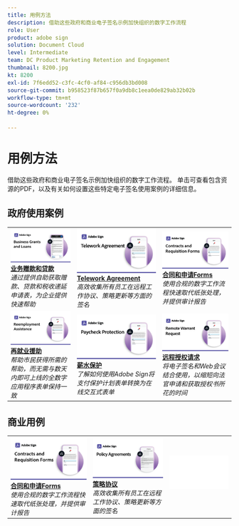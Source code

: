 ```yaml
---
title: 用例方法
description: 借助这些政府和商业电子签名示例加快组织的数字工作流程
role: User
product: adobe sign
solution: Document Cloud
level: Intermediate
team: DC Product Marketing Retention and Engagement
thumbnail: 8200.jpg
kt: 8200
exl-id: 7f6edd52-c3fc-4cf0-af84-c956db3bd008
source-git-commit: b958523f87b657f0a9db8c1eea0de829ab32b02b
workflow-type: tm+mt
source-wordcount: '232'
ht-degree: 0%

---
```


# 用例方法

借助这些政府和商业电子签名示例加快组织的数字工作流程。 单击可查看包含资源的PDF，以及有关如何设置这些特定电子签名使用案例的详细信息。

## 政府使用案例

<table style="table-layout:fixed">
<tr>
  <td>
    <a href="usecasegovgrants.md">
      <img alt="业务赠款和贷款" src="../assets/UC_Business.png" />
    </a>
    <div>
    <a href="usecasegovgrants.md"><strong>业务赠款和贷款</strong></a>
    </div>
    <em>通过提供自助获取赠款、贷款和税收递延申请表，为企业提供快速帮助</em>
    <br>
  </td> 
  <td>
    <a href="usecasegovtelework.md">
      <img alt="Telework Agreement" src="../assets/UC_MegasignR.png" />
    </a>
    <div>
    <a href="usecasegovtelework.md"><strong>Telework Agreement</strong></a>
    </div>
    <em>高效收集所有员工在远程工作协议、策略更新等方面的签名</em>
    <br>
  </td>
  <td>
    <a href="usecasegovcontracts.md">
      <img alt="合同和申请Forms" src="../assets/UC_WorkflowR.png" />
    </a>
    <div>
    <a href="usecasegovcontracts.md"><strong>合同和申请Forms</strong></a>
    </div>
    <em>使用合规的数字工作流程快速取代纸张处理，并提供审计报告</em>
    <br>
  </td>
</tr>
<tr>
  <td>
    <a href="usecasegovreemployment.md">
      <img alt="再就业援助" src="../assets/UC_WebformsR.png" />
    </a>
    <div>
    <a href="usecasegovreemployment.md"><strong>再就业援助</strong></a>
    </div>
    <em>帮助市民获得所需的帮助，而无需与数天内即可上线的全数字应用程序表单保持一致</em>
    <br>
  </td>
  <td>
    <a href="usecasegovpaycheck.md">
      <img alt="薪水保护" src="../assets/UC_PaycheckProtectionR.png" />
    </a>
    <div>
    <a href="usecasegovpaycheck.md"><strong>薪水保护</strong></a>
    </div>
    <em>了解如何使用Adobe Sign将支付保护计划表单转换为在线交互式表单</em>
    <br>
  </td>
  <td>
    <a href="usecasegovremote.md">
      <img alt="远程授权请求" src="../assets/UC_Remote_WarrantR.png" />
    </a>
    <div>
    <a href="usecasegovremote.md"><strong>远程授权请求</strong></a>
    </div>
    <em>将电子签名和Web会议结合使用，以缩短向法官申请和获取授权书所花的时间</em>
    <br>
  </td>
</tr>
</table>

## 商业用例

<table style="table-layout:fixed">
<tr>
  <td>
    <a href="usecasecomcontracts.md">
      <img alt="合同和申请Forms" src="../assets/UC_WorkflowR.png" />
    </a>
    <div>
    <a href="usecasecomcontracts.md"><strong>合同和申请Forms</strong></a>
    </div>
    <em>使用合规的数字工作流程快速取代纸张处理，并提供审计报告</em>
    <br>
  </td> 
  <td>
    <a href="usecasecompolicy.md">
      <img alt="策略协议" src="../assets/UC_Policy.png" />
    </a>
    <div>
    <a href="usecasecompolicy.md"><strong>策略协议</strong></a>
    </div>
    <em>高效收集所有员工在远程工作协议、策略更新等方面的签名</em>
    <br>
  </td>
  <td>
    <img alt="间隔符" src="../assets/Whitespacer.png" />
    <div>
    <br>
  </td>
</tr>
</table>
